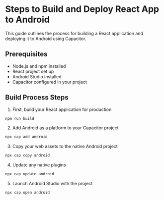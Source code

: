 # Steps to Build and Deploy React App to Android

This guide outlines the process for building a React application and deploying it to Android using Capacitor.

## Prerequisites

- Node.js and npm installed
- React project set up
- Android Studio installed
- Capacitor configured in your project

## Build Process Steps

1. First, build your React application for production

```bash
npm run build
```

2. Add Android as a platform to your Capacitor project

```bash
npx cap add android
```

3. Copy your web assets to the native Android project

```bash
npx cap copy android
```

4. Update any native plugins

```bash
npx cap update android
```

5. Launch Android Studio with the project

```bash
npx cap open android
```
